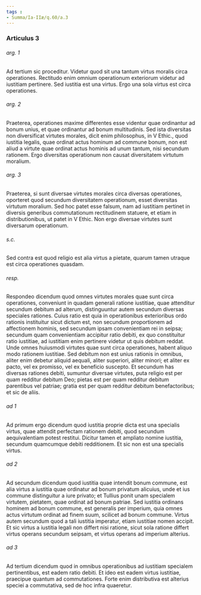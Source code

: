 ```yaml
---
tags : 
- Summa/Ia-IIæ/q.60/a.3
---
```


### Articulus 3

###### arg. 1
Ad tertium sic proceditur. Videtur quod sit una tantum virtus moralis circa operationes. Rectitudo enim omnium operationum exteriorum videtur ad iustitiam pertinere. Sed iustitia est una virtus. Ergo una sola virtus est circa operationes.

###### arg. 2
Praeterea, operationes maxime differentes esse videntur quae ordinantur ad bonum unius, et quae ordinantur ad bonum multitudinis. Sed ista diversitas non diversificat virtutes morales, dicit enim philosophus, in V Ethic., quod iustitia legalis, quae ordinat actus hominum ad commune bonum, non est aliud a virtute quae ordinat actus hominis ad unum tantum, nisi secundum rationem. Ergo diversitas operationum non causat diversitatem virtutum moralium.

###### arg. 3
Praeterea, si sunt diversae virtutes morales circa diversas operationes, oporteret quod secundum diversitatem operationum, esset diversitas virtutum moralium. Sed hoc patet esse falsum, nam ad iustitiam pertinet in diversis generibus commutationum rectitudinem statuere, et etiam in distributionibus, ut patet in V Ethic. Non ergo diversae virtutes sunt diversarum operationum.

###### s.c.
Sed contra est quod religio est alia virtus a pietate, quarum tamen utraque est circa operationes quasdam.

###### resp.
Respondeo dicendum quod omnes virtutes morales quae sunt circa operationes, conveniunt in quadam generali ratione iustitiae, quae attenditur secundum debitum ad alterum, distinguuntur autem secundum diversas speciales rationes. Cuius ratio est quia in operationibus exterioribus ordo rationis instituitur sicut dictum est, non secundum proportionem ad affectionem hominis, sed secundum ipsam convenientiam rei in seipsa; secundum quam convenientiam accipitur ratio debiti, ex quo constituitur ratio iustitiae, ad iustitiam enim pertinere videtur ut quis debitum reddat. Unde omnes huiusmodi virtutes quae sunt circa operationes, habent aliquo modo rationem iustitiae. Sed debitum non est unius rationis in omnibus, aliter enim debetur aliquid aequali, aliter superiori, aliter minori; et aliter ex pacto, vel ex promisso, vel ex beneficio suscepto. Et secundum has diversas rationes debiti, sumuntur diversae virtutes, puta religio est per quam redditur debitum Deo; pietas est per quam redditur debitum parentibus vel patriae; gratia est per quam redditur debitum benefactoribus; et sic de aliis.

###### ad 1
Ad primum ergo dicendum quod iustitia proprie dicta est una specialis virtus, quae attendit perfectam rationem debiti, quod secundum aequivalentiam potest restitui. Dicitur tamen et ampliato nomine iustitia, secundum quamcumque debiti redditionem. Et sic non est una specialis virtus.

###### ad 2
Ad secundum dicendum quod iustitia quae intendit bonum commune, est alia virtus a iustitia quae ordinatur ad bonum privatum alicuius, unde et ius commune distinguitur a iure privato; et Tullius ponit unam specialem virtutem, pietatem, quae ordinat ad bonum patriae. Sed iustitia ordinans hominem ad bonum commune, est generalis per imperium, quia omnes actus virtutum ordinat ad finem suum, scilicet ad bonum commune. Virtus autem secundum quod a tali iustitia imperatur, etiam iustitiae nomen accipit. Et sic virtus a iustitia legali non differt nisi ratione, sicut sola ratione differt virtus operans secundum seipsam, et virtus operans ad imperium alterius.

###### ad 3
Ad tertium dicendum quod in omnibus operationibus ad iustitiam specialem pertinentibus, est eadem ratio debiti. Et ideo est eadem virtus iustitiae, praecipue quantum ad commutationes. Forte enim distributiva est alterius speciei a commutativa, sed de hoc infra quaeretur.

